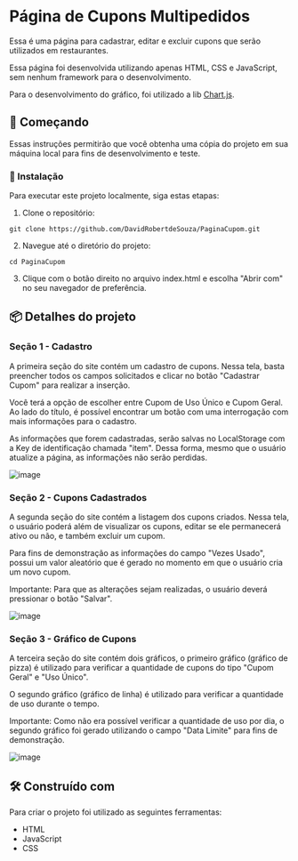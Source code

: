 # Página de Cupons Multipedidos

Essa é uma página para cadastrar, editar e excluir cupons que serão utilizados em restaurantes. 

Essa página foi desenvolvida utilizando apenas HTML, CSS e JavaScript, sem nenhum framework para o desenvolvimento.

Para o desenvolvimento do gráfico, foi utilizado a lib [Chart.js](https://www.chartjs.org/).

## 🚀 Começando

Essas instruções permitirão que você obtenha uma cópia do projeto em sua máquina local para fins de desenvolvimento e teste.


### 🔧 Instalação

Para executar este projeto localmente, siga estas etapas:

1. Clone o repositório:

```
git clone https://github.com/DavidRobertdeSouza/PaginaCupom.git
```

2. Navegue até o diretório do projeto:

```
cd PaginaCupom
```

3. Clique com o botão direito no arquivo index.html e escolha "Abrir com" no seu navegador de preferência.



## 📦 Detalhes do projeto

### Seção 1 - Cadastro

A primeira seção do site contém um cadastro de cupons. Nessa tela, basta preencher todos os campos solicitados e clicar no botão "Cadastrar Cupom" para realizar a inserção.

Você terá a opção de escolher entre Cupom de Uso Único e Cupom Geral. Ao lado do título, é possível encontrar um botão com uma interrogação com mais informações para o cadastro.

As informações que forem cadastradas, serão salvas no LocalStorage com a Key de identificação chamada "item". Dessa forma, mesmo que o usuário atualize a página, as informações não serão perdidas.

![image](https://github.com/DavidRobertdeSouza/PaginaCupom/assets/45516045/68e51af4-b6d9-4fc0-8a5d-7e6f3018fe36)


### Seção 2 - Cupons Cadastrados

A segunda seção do site contém a listagem dos cupons criados. Nessa tela, o usuário poderá além de visualizar os cupons, editar se ele permanecerá ativo ou não, e também excluir um cupom.

Para fins de demonstração as informações do campo "Vezes Usado", possui um valor aleatório que é gerado no momento em que o usuário cria um novo cupom.

Importante: Para que as alterações sejam realizadas, o usuário deverá pressionar o botão "Salvar".

![image](https://github.com/DavidRobertdeSouza/PaginaCupom/assets/45516045/a91658c3-46d5-43d0-94f1-85e96e08a880)


### Seção 3 - Gráfico de Cupons

A terceira seção do site contém dois gráficos, o primeiro gráfico (gráfico de pizza) é utilizado para verificar a quantidade de cupons do tipo "Cupom Geral" e "Uso Único".

O segundo gráfico (gráfico de linha) é utilizado para verificar a quantidade de uso durante o tempo.

Importante: Como não era possível verificar a quantidade de uso por dia, o segundo gráfico foi gerado utilizando o campo "Data Limite" para fins de demonstração.

![image](https://github.com/DavidRobertdeSouza/PaginaCupom/assets/45516045/b08b8535-0b09-4fbb-a2cb-fd1720b65607)



## 🛠️ Construído com

Para criar o projeto foi utilizado as seguintes ferramentas:

* HTML
* JavaScript
* CSS


